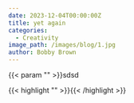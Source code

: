 ```yaml
---
date: 2023-12-04T00:00:00Z
title: yet again
categories:
  - Creativity
image_path: /images/blog/1.jpg
author: Bobby Brown
---
```

{{< param "" >}}sdsd

{{< highlight "" >}}{{< /highlight >}}